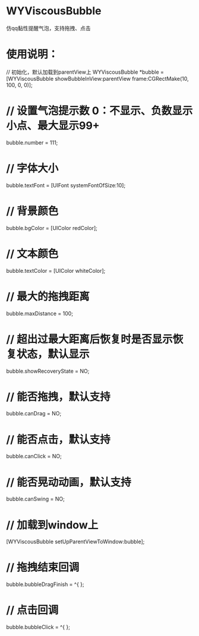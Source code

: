 # WYViscousBubble
仿qq黏性提醒气泡，支持拖拽、点击

# 使用说明：

// 初始化，默认加载到parentView上 
WYViscousBubble *bubble = [WYViscousBubble showBubbleInView:parentView frame:CGRectMake(10, 100, 0, 0)];
# // 设置气泡提示数 0：不显示、负数显示小点、最大显示99+ 
bubble.number = 111;
# // 字体大小
bubble.textFont = [UIFont systemFontOfSize:10];
# // 背景颜色
bubble.bgColor = [UIColor redColor];
# // 文本颜色
bubble.textColor = [UIColor whiteColor];
# // 最大的拖拽距离
bubble.maxDistance = 100;
# // 超出过最大距离后恢复时是否显示恢复状态，默认显示
bubble.showRecoveryState = NO;
# // 能否拖拽，默认支持
bubble.canDrag = NO;
# // 能否点击，默认支持
bubble.canClick = NO;
# // 能否晃动动画，默认支持
bubble.canSwing = NO;
# // 加载到window上
[WYViscousBubble setUpParentViewToWindow:bubble];
# // 拖拽结束回调
bubble.bubbleDragFinish = ^{
};
# // 点击回调
bubble.bubbleClick = ^{
};
